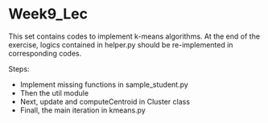 # Week9_Lec

This set contains codes to implement k-means algorithms. 
At the end of the exercise, logics contained in helper.py 
should be re-implemented in corresponding codes.

Steps:
- Implement missing functions in sample_student.py
- Then the util module
- Next, update and computeCentroid in Cluster class
- Finall, the main iteration in kmeans.py
